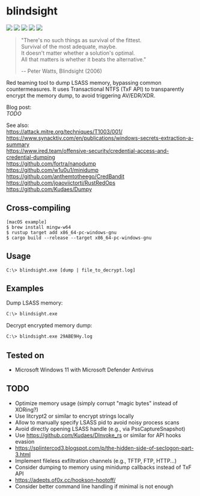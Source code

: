 # blindsight
[![](https://img.shields.io/github/stars/0xdea/blindsight.svg?style=flat&color=yellow)](https://github.com/0xdea/blindsight)
[![](https://img.shields.io/github/forks/0xdea/blindsight.svg?style=flat&color=green)](https://github.com/0xdea/blindsight)
[![](https://img.shields.io/github/watchers/0xdea/blindsight.svg?style=flat&color=red)](https://github.com/0xdea/blindsight)
[![](https://img.shields.io/badge/twitter-%400xdea-blue.svg)](https://twitter.com/0xdea)
[![](https://img.shields.io/badge/mastodon-%40raptor-purple.svg)](https://infosec.exchange/@raptor)

> "There's no such things as survival of the fittest.  
> Survival of the most adequate, maybe.  
> It doesn't matter whether a solution's optimal.  
> All that matters is whether it beats the alternative."  
>  
> -- Peter Watts, Blindsight (2006)  

Red teaming tool to dump LSASS memory, bypassing common countermeasures. 
It uses Transactional NTFS (TxF API) to transparently encrypt the memory 
dump, to avoid triggering AV/EDR/XDR.

Blog post:  
*TODO*  

See also:  
https://attack.mitre.org/techniques/T1003/001/  
https://www.synacktiv.com/en/publications/windows-secrets-extraction-a-summary  
https://www.ired.team/offensive-security/credential-access-and-credential-dumping  
https://github.com/fortra/nanodump  
https://github.com/w1u0u1/minidump  
https://github.com/anthemtotheego/CredBandit  
https://github.com/joaoviictorti/RustRedOps  
https://github.com/Kudaes/Dumpy  

## Cross-compiling
```
[macOS example]
$ brew install mingw-w64
$ rustup target add x86_64-pc-windows-gnu
$ cargo build --release --target x86_64-pc-windows-gnu
```

## Usage
```
C:\> blindsight.exe [dump | file_to_decrypt.log]
```

## Examples
Dump LSASS memory:
```sh
C:\> blindsight.exe
```

Decrypt encrypted memory dump:
```sh
C:\> blindsight.exe 29ABE9Hy.log
```

## Tested on
* Microsoft Windows 11 with Microsoft Defender Antivirus

## TODO
* Optimize memory usage (simply corrupt "magic bytes" instead of XORing?)
* Use litcrypt2 or similar to encrypt strings locally
* Allow to manually specify LSASS pid to avoid noisy process scans
* Avoid directly opening LSASS handle (e.g., via PssCaptureSnapshot)
* Use https://github.com/Kudaes/DInvoke_rs or similar for API hooks evasion
* https://splintercod3.blogspot.com/p/the-hidden-side-of-seclogon-part-3.html
* Implement fileless exfiltration channels (e.g., TFTP, FTP, HTTP...)
* Consider dumping to memory using minidump callbacks instead of TxF API
* https://adepts.of0x.cc/hookson-hootoff/
* Consider better command line handling if minimal is not enough

